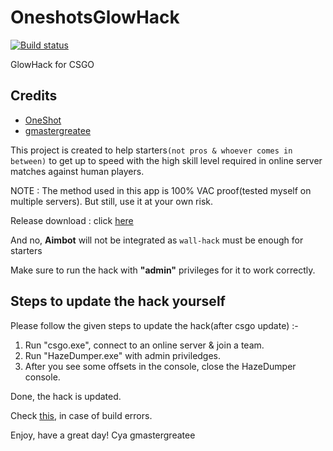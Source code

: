 # OneshotsGlowHack

[![Build status](https://ci.appveyor.com/api/projects/status/enmj9qcsp5lp7h84?svg=true)](https://ci.appveyor.com/project/gmastergreatee/oneshotsglowhack)

GlowHack for CSGO

## Credits
- [OneShot](https://github.com/OneshotGH)
- [gmastergreatee](https://github.com/gmastergreatee)

This project is created to help starters`(not pros & whoever comes in between)` to get up to speed with the high skill level required in online server matches against human players.

NOTE : The method used in this app is 100% VAC proof(tested myself on multiple servers). But still, use it at your own risk.

Release download : click [here](https://ci.appveyor.com/project/gmastergreatee/oneshotsglowhack/build/artifacts)

And no, __Aimbot__ will not be integrated as `wall-hack` must be enough for starters

Make sure to run the hack with __"admin"__ privileges for it to work correctly.

## Steps to update the hack yourself

Please follow the given steps to update the hack(after csgo update) :-

1. Run "csgo.exe", connect to an online server & join a team.
2. Run "HazeDumper.exe" with admin priviledges.
3. After you see some offsets in the console, close the HazeDumper console.

Done, the hack is updated.

Check [this](https://github.com/gmastergreatee/OneshotsGlowHack/issues/2#issuecomment-355546809), in case of build errors.

Enjoy, have a great day!
Cya
gmastergreatee
